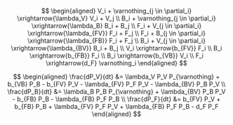 
$$
\begin{aligned}
V_i + \varnothing_{j \in \partial_i} \xrightarrow{\lambda_V} V_i + V_j \\
B_i + \varnothing_{j \in \partial_i} \xrightarrow{\lambda_B} B_i + B_j \\
F_i + V_{j \in \partial_i} \xrightarrow{\lambda_{FV}} F_i + F_j \\
F_i + B_{j \in \partial_i} \xrightarrow{\lambda_{FB}} F_i + F_j \\
B_i + V_{j \in \partial_i} \xrightarrow{\lambda_{BV}} B_i + B_j \\
V_i  \xrightarrow{b_{FV}} F_i \\
B_i  \xrightarrow{b_{FB}} F_i \\
B_i  \xrightarrow{b_{VB}} V_i \\
F_i  \xrightarrow{d_F} \varnothing_i
\end{aligned}
$$

$$
\begin{aligned}
\frac{dP_V}{dt} &= \lambda_V P_V P_{\varnothing} + b_{VB} P_B - b_{FV} P_V - \lambda_{FV} P_F P_V - \lambda_{BV} P_B P_V \\
\frac{dP_B}{dt} &= \lambda_B P_B P_{\varnothing} + \lambda_{BV} P_B P_V - b_{FB} P_B - \lambda_{FB} P_F P_B \\
\frac{dP_F}{dt} &= b_{FV} P_V + b_{FB} P_B + \lambda_{FV} P_F P_V + \lambda_{FB} P_F P_B - d_F P_F
\end{aligned}
$$
